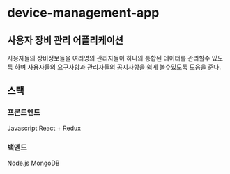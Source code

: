 # device-management-app

## 사용자 장비 관리 어플리케이션
사용자들의 장비정보들을 여러명의 관리자들이 하나의 통합된 데이터를 관리할수 있도록 하며
사용자들의 요구사항과 관리자들의 공지사항을 쉽게 볼수있도록 도움을 준다.

## 스택

### 프론트엔드
Javascript
React + Redux

### 백엔드
Node.js
MongoDB
